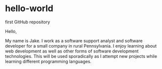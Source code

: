 # hello-world
first GitHub repository

Hello,

My name is Jake. I work as a software support analyst and software developer for a small company in rural Pennsylvania. I enjoy learning about web development as well as other forms of software development technologies. This will be used sporadically as I attempt new projects while learning different programming languages.
